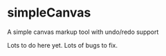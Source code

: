 # simpleCanvas
A simple canvas markup tool with undo/redo support

Lots to do here yet. Lots of bugs to fix.
